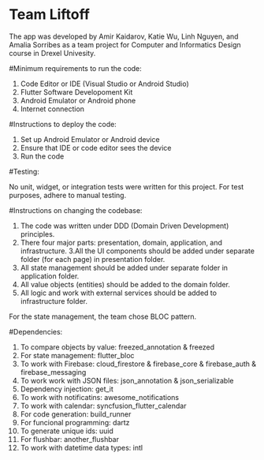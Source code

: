 # Team Liftoff

The app was developed by Amir Kaidarov, Katie Wu, Linh Nguyen, and Amalia Sorribes
as a team project for Computer and Informatics Design course in Drexel Univesity.


#Minimum requirements to run the code:

1. Code Editor or IDE (Visual Studio or Android Studio)
2. Flutter Software Developoment Kit
3. Android Emulator or Android phone
4. Internet connection


#Instructions to deploy the code:

1. Set up Android Emulator or Android device
2. Ensure that IDE or code editor sees the device
3. Run the code 


#Testing:

No unit, widget, or integration tests were written for this project.
For test purposes, adhere to manual testing.


#Instructions on changing the codebase:

1. The code was written under DDD (Domain Driven Development) principles.
2. There four major parts: presentation, domain, application, and infrastructure.
3.All the UI components should be added under separate folder (for each page) in presentation folder.
4. All state management should be added under separate folder in application folder.
5. All value objects (entities) should be added to the domain folder.
6. All logic and work with external services should be added to infrastructure folder.


For the state management, the team chose BLOC pattern.


#Dependencies:
1. To compare objects by value: freezed_annotation & freezed
2. For state management: flutter_bloc
3. To work with Firebase: cloud_firestore & firebase_core & firebase_auth & firebase_messaging
4. To work work with JSON files: json_annotation & json_serializable
5. Dependency injection: get_it
6. To work with notificatins: awesome_notifications
7. To work with calendar: syncfusion_flutter_calendar
8. For code generation: build_runner
9. For funcional programming: dartz
10. To generate unique ids: uuid
11. For flushbar: another_flushbar
12. To work with datetime data types: intl


